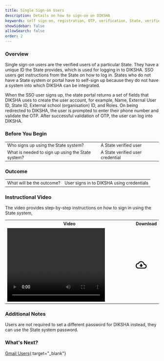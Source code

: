 ```yaml
---
title: Single Sign-on Users
description: Details on how to sign-on on DIKSHA
keywords: self sign on, registration, OTP, verification, State, verified user
showSidebar: false
allowSearch: false
order: 2
---
```


### Overview

Single sign-on users are the verified users of a particular State. They have a unique ID the State provides, which is used for logging in to DIKSHA. SSO users get instructions from the State on how to log in. States who do not have a State system or portal have to self-sign up because they do not have a system into which DIKSHA can be integrated.

When the SSO user signs up, the state portal returns a set of fields that DIKSHA uses to create the user account, for example, Name, External User ID, State ID, External school (organisation) ID, and Roles. On being redirected to DIKSHA, the user is prompted to enter their phone number and validate the OTP. After successful validation of OTP, the user can log into DIKSHA.

### Before You Begin

<table>
<tr><td>Who signs up using the State system?</td>
<td>A State verified user</td>
</tr>
<tr><td>What is needed to sign up using the State system?</td>
<td>A State verified user credential</td></tr>
</table>

### Outcome

<table>
<tr><td>What will be the outcome?</td>
<td>User signs in to DIKSHA using credentials</td>
</tr>
</table>

### Instructional Video  

The video provides step-by-step instructions on how to sign in using the State system,

<table>
  <tr>
    <th style="width:85%;">Video</th>
    <th style="width:15%;">Download</th>
  </tr>
  <tr>
    <td><video width="320" height="240" controls><source src="../video/" type="video/mp4"></video></td>
    <td class="text-center"><a href="../video/" download><img src="../../../assets/imgs/icons/outline_cloud_download.png"></a></td>
  </tr>
</table>

### Additional Notes

Users are not required to set a different password for DIKSHA instead, they can use the State system password. 

### What's Next?  

[Gmail Users](./gmail-users.html){:target="_blank"}
